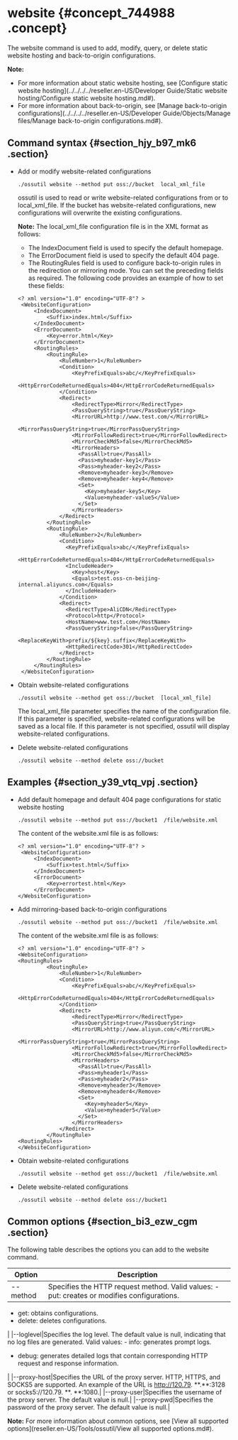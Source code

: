# website {#concept_744988 .concept}

The website command is used to add, modify, query, or delete static website hosting and back-to-origin configurations.

**Note:** 

-   For more information about static website hosting, see [Configure static website hosting](../../../../reseller.en-US/Developer Guide/Static website hosting/Configure static website hosting.md#).
-   For more information about back-to-origin, see [Manage back-to-origin configurations](../../../../reseller.en-US/Developer Guide/Objects/Manage files/Manage back-to-origin configurations.md#).

## Command syntax {#section_hjy_b97_mk6 .section}

-   Add or modify website-related configurations

    ``` {#codeblock_kzk_p1k_b9p}
    ./ossutil website --method put oss://bucket  local_xml_file
    ```

    ossutil is used to read or write website-related configurations from or to local\_xml\_file. If the bucket has website-related configurations, new configurations will overwrite the existing configurations.

    **Note:** The local\_xml\_file configuration file is in the XML format as follows:

    -   The IndexDocument field is used to specify the default homepage.
    -   The ErrorDocument field is used to specify the default 404 page.
    -   The RoutingRules field is used to configure back-to-origin rules in the redirection or mirroring mode.
    You can set the preceding fields as required. The following code provides an example of how to set these fields:

    ``` {#codeblock_i9m_4qi_8uc}
    <? xml version="1.0" encoding="UTF-8"? >
     <WebsiteConfiguration>
         <IndexDocument>
             <Suffix>index.html</Suffix>
         </IndexDocument>
         <ErrorDocument>
             <Key>error.html</Key>
         </ErrorDocument>
         <RoutingRules>
             <RoutingRule>
                 <RuleNumber>1</RuleNumber>
                 <Condition>
                     <KeyPrefixEquals>abc/</KeyPrefixEquals>
                     <HttpErrorCodeReturnedEquals>404</HttpErrorCodeReturnedEquals>
                 </Condition>
                 <Redirect>
                     <RedirectType>Mirror</RedirectType>
                     <PassQueryString>true</PassQueryString>
                     <MirrorURL>http://www.test.com/</MirrorURL>
                     <MirrorPassQueryString>true</MirrorPassQueryString>
                     <MirrorFollowRedirect>true</MirrorFollowRedirect>
                     <MirrorCheckMd5>false</MirrorCheckMd5>
                     <MirrorHeaders>
                       <PassAll>true</PassAll>
                       <Pass>myheader-key1</Pass>
                       <Pass>myheader-key2</Pass>
                       <Remove>myheader-key3</Remove>
                       <Remove>myheader-key4</Remove>
                       <Set>
                         <Key>myheader-key5</Key>
                         <Value>myheader-value5</Value>
                       </Set>
                     </MirrorHeaders>
                 </Redirect>
             </RoutingRule>
             <RoutingRule>
                 <RuleNumber>2</RuleNumber>
                 <Condition>
                   <KeyPrefixEquals>abc/</KeyPrefixEquals>
                   <HttpErrorCodeReturnedEquals>404</HttpErrorCodeReturnedEquals>
                   <IncludeHeader>
                     <Key>host</Key>
                     <Equals>test.oss-cn-beijing-internal.aliyuncs.com</Equals>
                   </IncludeHeader>
                 </Condition>
                 <Redirect>
                   <RedirectType>AliCDN</RedirectType>
                   <Protocol>http</Protocol>
                   <HostName>www.test.com</HostName>
                   <PassQueryString>false</PassQueryString>
                   <ReplaceKeyWith>prefix/${key}.suffix</ReplaceKeyWith>
                   <HttpRedirectCode>301</HttpRedirectCode>
                 </Redirect>
             </RoutingRule>
         </RoutingRules>
     </WebsiteConfiguration>
    ```

-   Obtain website-related configurations

    ``` {#codeblock_4lk_pjs_8kr}
    ./ossutil website --method get oss://bucket  [local_xml_file]
    ```

    The local\_xml\_file parameter specifies the name of the configuration file. If this parameter is specified, website-related configurations will be saved as a local file. If this parameter is not specified, ossutil will display website-related configurations.

-   Delete website-related configurations

    ``` {#codeblock_030_rsw_66i}
    ./ossutil website --method delete oss://bucket
    ```


## Examples {#section_y39_vtq_vpj .section}

-   Add default homepage and default 404 page configurations for static website hosting

    ``` {#codeblock_6s2_in1_tfn}
    ./ossutil website --method put oss://bucket1  /file/website.xml
    ```

    The content of the website.xml file is as follows:

    ``` {#codeblock_1cu_k6e_il0}
    <? xml version="1.0" encoding="UTF-8"? >
     <WebsiteConfiguration>
         <IndexDocument>
             <Suffix>test.html</Suffix>
         </IndexDocument>
         <ErrorDocument>
             <Key>errortest.html</Key>
         </ErrorDocument>
    </WebsiteConfiguration>
    ```

-   Add mirroring-based back-to-origin configurations

    ``` {#codeblock_3hq_89g_ihl}
    ./ossutil website --method put oss://bucket1  /file/website.xml
    ```

    The content of the website.xml file is as follows:

    ``` {#codeblock_c4u_hb5_5a1}
    <? xml version="1.0" encoding="UTF-8"? >
    <WebsiteConfiguration>
    <RoutingRules>
             <RoutingRule>
                 <RuleNumber>1</RuleNumber>
                 <Condition>
                     <KeyPrefixEquals>abc/</KeyPrefixEquals>
                     <HttpErrorCodeReturnedEquals>404</HttpErrorCodeReturnedEquals>
                 </Condition>
                 <Redirect>
                     <RedirectType>Mirror</RedirectType>
                     <PassQueryString>true</PassQueryString>
                     <MirrorURL>http://www.aliyun.com/</MirrorURL>
                     <MirrorPassQueryString>true</MirrorPassQueryString>
                     <MirrorFollowRedirect>true</MirrorFollowRedirect>
                     <MirrorCheckMd5>false</MirrorCheckMd5>
                     <MirrorHeaders>
                       <PassAll>true</PassAll>
                       <Pass>myheader1</Pass>
                       <Pass>myheader2</Pass>
                       <Remove>myheader3</Remove>
                       <Remove>myheader4</Remove>
                       <Set>
                         <Key>myheader5</Key>
                         <Value>myheader5</Value>
                       </Set>
                     </MirrorHeaders>
                 </Redirect>
             </RoutingRule>
    <RoutingRules>
    </WebsiteConfiguration>
    ```

-   Obtain website-related configurations

    ``` {#codeblock_nw7_u3z_gyz}
    ./ossutil website --method get oss://bucket1  /file/website.xml
    ```

-   Delete website-related configurations

    ``` {#codeblock_hi6_ruk_117}
    ./ossutil website --method delete oss://bucket1  
    ```


## Common options {#section_bi3_ezw_cgm .section}

The following table describes the options you can add to the website command.

|Option|Description|
|------|-----------|
|--method|Specifies the HTTP request method. Valid values: -   put: creates or modifies configurations.
-   get: obtains configurations.
-   delete: deletes configurations.

 |
|--loglevel|Specifies the log level. The default value is null, indicating that no log files are generated. Valid values: -   info: generates prompt logs.
-   debug: generates detailed logs that contain corresponding HTTP request and response information.

 |
|--proxy-host|Specifies the URL of the proxy server. HTTP, HTTPS, and SOCKS5 are supported. An example of the URL is http://120.79. \*\*.\*\*:3128 or socks5://120.79. \*\*. \*\*:1080.|
|--proxy-user|Specifies the username of the proxy server. The default value is null.|
|--proxy-pwd|Specifies the password of the proxy server. The default value is null.|

**Note:** For more information about common options, see [View all supported options](reseller.en-US/Tools/ossutil/View all supported options.md#).

